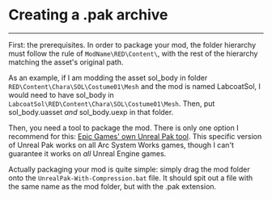 # Creating a .pak archive

<hr>

First: the prerequisites. In order to package your mod, the folder hierarchy must follow the rule of `ModName\RED\Content\`, with the rest of the hierarchy matching the asset's original path.

As an example, if I am modding the asset sol_body in folder `RED\Content\Chara\SOL\Costume01\Mesh` and the mod is named LabcoatSol, I would need to have sol_body in `LabcoatSol\RED\Content\Chara\SOL\Costume01\Mesh`. Then, put sol_body.uasset *and* sol_body.uexp in that folder.

Then, you need a tool to package the mod. There is only one option I recommend for this: [Epic Games' own Unreal Pak tool](https://drive.google.com/file/d/1erwPVaAWp_9S0JzeM0aMR_NfHIcU6a4Z/view?usp=sharing). This specific version of Unreal Pak works on all Arc System Works games, though I can't guarantee it works on *all* Unreal Engine games.

Actually packaging your mod is quite simple: simply drag the mod folder onto the `UnrealPak-With-Compression.bat` file. It should spit out a file with the same name as the mod folder, but with the .pak extension.
